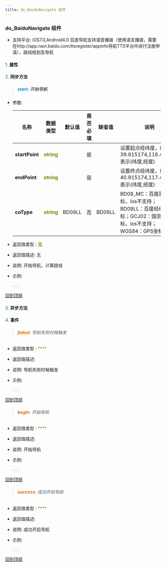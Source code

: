```yaml
---
title: do_BaiduNavigate 组件
---
```


### do_BaiduNavigate 组件

* 支持平台: iOS7.0,Android4.0
百度导航支持语音播报（使用语言播报，需要在http://app.navi.baidu.com/ttsregister/appinfo导航TTS平台中进行注册申请），路线规划及导航

#### <font color ='#40A977'>**1.**</font> 属性

#### <font color ='#40A977'>**2.**</font> 同步方法

>##### <font color ='#0092db'>**start**</font>: 开始导航

- 参数:

  名称 | 数据类型 |默认值|是否必填|缺省值|说明
  ---- |-------------  |----------|--------------|--------|------
  **startPoint** |<font color ='#808000'>**string**</font> |  | 是||设置起点经纬度，如39.915174,116.403901表示(纬度,经度)
  **endPoint** |<font color ='#808000'>**string**</font> |  | 是||设置终点经纬度，如40.915174,117.403901表示(纬度,经度)
  **coType** |<font color ='#808000'>**string**</font> | BD09LL | 否|BD09LL|BD09_MC：百度墨卡托坐标，ios不支持；BD09LL：百度经纬度坐标；GCJ02：国测局坐标，ios不支持；WGS84：GPS坐标
- 返回值类型 : <font color ='#808000'>**无**</font>
- 返回值描述: 无
- 说明: 开始导航，计算路线
- 示例:

  ```javascript
  ...

  ```

[回到顶部](#top)

#### <font color ='#40A977'>**3.**</font> 异步方法


#### <font color ='#40A977'>**4.**</font> 事件

>###### <font color ='#e96900'>**failed**</font>: 导航失败时候触发

- 返回值类型 : <font color ='#808000'>****</font>
- 返回值描述: 
- 说明: 导航失败时候触发
- 示例:

  ```javascript
  ...

  ```

[回到顶部](#top)

>###### <font color ='#e96900'>**begin**</font>: 开始导航

- 返回值类型 : <font color ='#808000'>****</font>
- 返回值描述: 
- 说明: 开始导航
- 示例:

  ```javascript
  ...

  ```

[回到顶部](#top)

>###### <font color ='#e96900'>**success**</font>: 成功开启导航

- 返回值类型 : <font color ='#808000'>****</font>
- 返回值描述: 
- 说明: 成功开启导航
- 示例:

  ```javascript
  ...

  ```

[回到顶部](#top)


